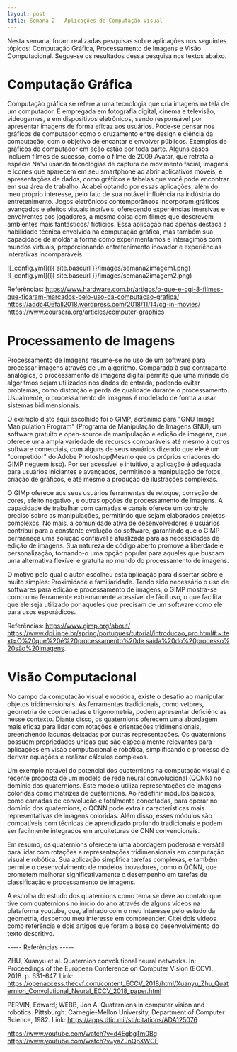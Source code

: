 ```yaml
---
layout: post
title: Semana 2 - Aplicações de Computação Visual
---
```


Nesta semana, foram realizadas pesquisas sobre aplicações nos seguintes tópicos: Computação Gráfica, Processamento de Imagens e Visão Computacional. Segue-se os resultados dessa pesquisa nos textos abaixo.

# Computação Gráfica

Computação gráfica se refere a uma tecnologia que cria imagens na tela de um computador. É empregada em fotografia digital, cinema e televisão, videogames, e em dispositivos eletrônicos, sendo responsável por apresentar imagens de forma eficaz aos usuários. Pode-se pensar nos gráficos de computador como o cruzamento entre design e ciência da computação, com o objetivo de encantar e envolver públicos.
Exemplos de gráficos de computador em ação estão por toda parte. Alguns casos incluem filmes de sucesso, como o filme de 2009 Avatar, que retrata a espécie Na'vi usando tecnologias de captura de movimento facial, imagens e ícones que aparecem em seu smartphone ao abrir aplicativos móveis, e apresentações de dados, como gráficos e tabelas que você pode encontrar em sua área de trabalho.
Acabei optando por essas aplicações, além do meu próprio interesse, pelo fato de sua notável influência na indústria do entretenimento. Jogos eletrônicos contemporâneos incorporam gráficos avançados e efeitos visuais incríveis, oferecendo experiências imersivas e envolventes aos jogadores, a mesma coisa com filmes que descrevem ambientes mais fantásticos/ fictícios. Essa aplicação não apenas destaca a habilidade técnica envolvida na computação gráfica, mas também sua capacidade de moldar a forma como experimentamos e interagimos com mundos virtuais, proporcionando entretenimento inovador e experiências interativas incomparáveis.

![_config.yml]({{ site.baseurl }}/images/semana2imagem1.png)\
![_config.yml]({{ site.baseurl }}/images/semana2imagem2.png)

Referências:
https://www.hardware.com.br/artigos/o-que-e-cgi-8-filmes-que-ficaram-marcados-pelo-uso-da-computacao-grafica/
https://addc406fall2018.wordpress.com/2018/11/14/cg-in-movies/
https://www.coursera.org/articles/computer-graphics


# Processamento de Imagens

Processamento de Imagens resume-se no uso de um software para processar imagens através de um algoritmo. Comparada à sua contraparte analógica, o processamento de imagens digital permite que uma miríade de
algoritmos sejam utilizados nos dados de entrada, podendo evitar problemas, como distorção e perda de qualidade durante o processamento. Usualmente, o processamento de imagens é modelado de forma a usar sistemas bidimensionais.

O exemplo disto aqui escolhido foi o GIMP, acrônimo para "GNU Image Manipulation Program" (Programa de Manipulação de Imagens GNU), um software gratuito e open-source de manipulação e edição de imagens, que oferece uma ampla variedade de recursos comparáveis até mesmo à outros software comerciais, com alguns de seus usuários dizendo que ele é um "competidor" do Adobe Photoshop(Mesmo que os próprios criadores do GIMP neguem isso). Por ser acessível e intuitivo, a aplicação é adequada para usuários iniciantes e avançados, permitindo a manipulação de fotos, criação de gráficos, e até mesmo a produção de ilustrações complexas.

O GIMp oferece aos seus usuários ferramentas de retoque, correção de cores, efeito negativo , e outras opções de processamento de imagens. A capacidade de trabalhar com camadas e canais oferece um controle preciso sobre as manipulações, permitindo que sejam elaborados projetos complexos. No mais, a comunidade ativa de desenvolvedores e usuários contribui para a constante evolução do software, garantindo que o GIMP permaneça uma solução confiável e atualizada para as necessidades de edição de imagens. Sua natureza de código aberto promove a liberdade e personalização, tornando-o uma opção popular para aqueles que buscam uma alternativa flexível e gratuita no mundo do processamento de imagens.

O motivo pelo qual o autor escolheu esta aplicação para dissertar sobre é muito simples: Proximidade e familiaridade. Tendo sido necessário o uso de softwares para edição e processamento de imagens, o GIMP mostra-se como uma ferramente extremamente acessível de fácil uso, o que facilita que ele seja utilizado por aqueles que precisam de um software como ele para usos esporádicos.

Referências:
https://www.gimp.org/about/
https://www.dpi.inpe.br/spring/portugues/tutorial/introducao_pro.html#:~:text=O%20que%20é%20processamento%20de,saída%20do%20processo%20são%20imagens.

# Visão Computacional

No campo da computação visual e robótica, existe o desafio ao manipular objetos tridimensionais. As ferramentas tradicionais, como vetores, geometria de coordenadas e trigonometria, podem apresentar deficiências nesse contexto. Diante disso, os quaternions oferecem uma abordagem mais eficaz para lidar com rotações e orientações tridimensionais, preenchendo lacunas deixadas por outras representações. Os quaternions possuem propriedades únicas que são especialmente relevantes para aplicações em visão computacional e robótica, simplificando o processo de derivar equações e realizar cálculos complexos.

Um exemplo notável do potencial dos quaternions na computação visual é a recente proposta de um modelo de rede neural convolucional (QCNN) no domínio dos quaternions. Este modelo utiliza representações de imagens coloridas como matrizes de quaternions. Ao redefinir módulos básicos, como camadas de convolução e totalmente conectadas, para operar no domínio dos quaternions, o QCNN pode extrair características mais representativas de imagens coloridas. Além disso, esses módulos são compatíveis com técnicas de aprendizado profundo tradicionais e podem ser facilmente integrados em arquiteturas de CNN convencionais.

Em resumo, os quaternions oferecem uma abordagem poderosa e versátil para lidar com rotações e representações tridimensionais em computação visual e robótica. Sua aplicação simplifica tarefas complexas, e também permite o desenvolvimento de modelos inovadores, como o QCNN, que prometem melhorar significativamente o desempenho em tarefas de classificação e processamento de imagens.

A escolha do estudo dos quaternions como tema se deve ao contato que tive com quaternions no início do ano através de alguns vídeos na plataforma youtube, que, alinhado com o meu interesse pelo estudo da geometria, despertou meu interesse em compreender. Citei dois vídeos como referência e dois artigos que foram a base do desenvolvimento do texto descritivo.

----- Referências -----

ZHU, Xuanyu et al. Quaternion convolutional neural networks. In: Proceedings of the European Conference on Computer Vision (ECCV). 2018. p. 631-647.
Link: https://openaccess.thecvf.com/content_ECCV_2018/html/Xuanyu_Zhu_Quaternion_Convolutional_Neural_ECCV_2018_paper.html

PERVIN, Edward; WEBB, Jon A. Quaternions in computer vision and robotics. Pittsburgh: Carnegie-Mellon University, Department of Computer Science, 1982.
Link: https://apps.dtic.mil/sti/citations/ADA125076

https://www.youtube.com/watch?v=d4EgbgTm0Bg
https://www.youtube.com/watch?v=yaZJnQpXWCE
